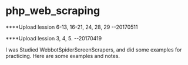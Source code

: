 # php_web_scraping


****Upload lession 6-13, 16-21, 24, 28, 29 --20170511

****Upload lession 3, 4, 5. --20170419


I was Studied WebbotSpiderScreenScrapers, and did some examples for practicing.
Here are some examples and notes. 
